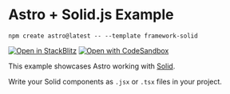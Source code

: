 # Astro + Solid.js Example

```
npm create astro@latest -- --template framework-solid
```

[![Open in StackBlitz](https://developer.stackblitz.com//assets/open_in_stackblitz.svg)](https://stackblitz.com/github/withastro/astro/tree/latest/examples/framework-solid)
[![Open with CodeSandbox](https://assets.codesandbox.io/github/button-edit-lime.svg)](https://codesandbox.io/p/sandbox/github/withastro/astro/tree/latest/examples/framework-solid)

This example showcases Astro working with [Solid](https://www.solidjs.com/).

Write your Solid components as `.jsx` or `.tsx` files in your project.
